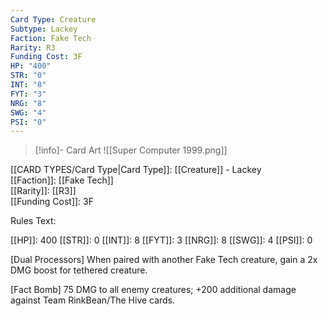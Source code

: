 ```yaml
---
Card Type: Creature
Subtype: Lackey
Faction: Fake Tech
Rarity: R3
Funding Cost: 3F
HP: "400"
STR: "0"
INT: "8"
FYT: "3"
NRG: "8"
SWG: "4"
PSI: "0"
---
```

> [!info]- Card Art
> ![[Super Computer 1999.png]]

[[CARD TYPES/Card Type|Card Type]]: [[Creature]] - Lackey  
[[Faction]]: [[Fake Tech]]  
[[Rarity]]: [[R3]]  
[[Funding Cost]]: 3F  

Rules Text:  

[[HP]]: 400 [[STR]]: 0 [[INT]]: 8 [[FYT]]: 3 [[NRG]]: 8 [[SWG]]: 4 [[PSI]]: 0  

[Dual Processors] When paired with another Fake Tech creature, gain a 2x DMG boost for tethered creature.  

[Fact Bomb] 75 DMG to all enemy creatures; +200 additional damage against Team RinkBean/The Hive cards.  